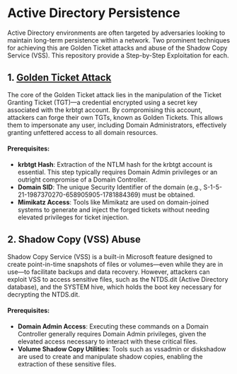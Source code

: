 # Active Directory Persistence
Active Directory environments are often targeted by adversaries looking to maintain long-term persistence within a network. Two prominent techniques for achieving this are Golden Ticket attacks and abuse of the Shadow Copy Service (VSS). This repository provide a Step-by-Step Exploitation for each.
## 1. [Golden Ticket Attack](https://github.com/MGamalCYSEC/Active-Directory-Enumeration-and-Attacks-/blob/main/AD%20Persistence/Golden%20Ticket%20Attack.md)
The core of the Golden Ticket attack lies in the manipulation of the Ticket Granting Ticket (TGT)—a credential encrypted using a secret key associated with the krbtgt account. By compromising this account, attackers can forge their own TGTs, known as Golden Tickets. This allows them to impersonate any user, including Domain Administrators, effectively granting unfettered access to all domain resources.

#### Prerequisites:
- **krbtgt Hash**: Extraction of the NTLM hash for the krbtgt account is essential. This step typically requires Domain Admin privileges or an outright compromise of a Domain Controller.
- **Domain SID**: The unique Security Identifier of the domain (e.g., S-1-5-21-1987370270-658905905-1781884369) must be obtained.
- **Mimikatz Access**: Tools like Mimikatz are used on domain-joined systems to generate and inject the forged tickets without needing elevated privileges for ticket injection.
## 2. Shadow Copy (VSS) Abuse
Shadow Copy Service (VSS) is a built-in Microsoft feature designed to create point-in-time snapshots of files or volumes—even while they are in use—to facilitate backups and data recovery. However, attackers can exploit VSS to access sensitive files, such as the NTDS.dit (Active Directory database), and the SYSTEM hive, which holds the boot key necessary for decrypting the NTDS.dit.

#### Prerequisites:
- **Domain Admin Access**: Executing these commands on a Domain Controller generally requires Domain Admin privileges, given the elevated access necessary to interact with these critical files.
- **Volume Shadow Copy Utilities**: Tools such as vssadmin or diskshadow are used to create and manipulate shadow copies, enabling the extraction of these sensitive files.
